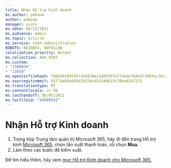 ```yaml
---
title: Nhận Hỗ trợ Kinh doanh
ms.author: pebaum
author: pebaum
manager: scotv
ms.date: 06/15/2021
ms.audience: Admin
ms.topic: article
ms.service: o365-administration
ROBOTS: NOINDEX, NOFOLLOW
localization_priority: Normal
ms.collection: Adm_O365
ms.custom:
- "1500026"
- "11658"
ms.openlocfilehash: 7d66d659974573e5839ec5dd3f97e7f28aef6de4f1097ec26cd3df9b00495de5
ms.sourcegitcommit: b5f7da89a650d2915dc652449623c78be6247175
ms.translationtype: MT
ms.contentlocale: vi-VN
ms.lasthandoff: 08/05/2021
ms.locfileid: "54089542"
---
```

# <a name="get-business-assist"></a>Nhận Hỗ trợ Kinh doanh

1. Trong hộp Trung tâm quản trị Microsoft 365, hãy đi đến trang Hỗ trợ kinh [Microsoft 365](https://go.microsoft.com/fwlink/p/?linkid=2158423), chọn tần suất thanh toán, rồi chọn **Mua**.
2. Làm theo các bước để kiểm xuất.

Để tìm hiểu thêm, hãy xem [mục Hỗ trợ Kinh doanh cho Microsoft 365.](/microsoft-365/admin/misc/business-assist)